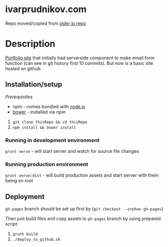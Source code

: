 ivarprudnikov.com
=================

Repo moved/copied from [older ip repo](https://github.com/ivarprudnikov/ip)

# Description

[Portfolio site](http://ivarprudnikov.com) that initially had serverside component to make email form function (can see in git history first 10 commits).
But now is a basic site hosted on github.

## Installation/setup

*Prerequisites*

- npm - comes bundled with [node.js](https://nodejs.org)
- [bower](http://bower.io/) - installed via npm

1. `git clone thisRepo && cd thisRepo`
2. `npm install && bower install`

### Running in development environment

`grunt serve` - will start server and watch for source file changes

### Running production environment

`grunt serve:dist` - will build production assets and start server with them being on root 

## Deployment

`gh-pages` branch should be set up first by (`git checkout --orphan gh-pages`)

Then just build files and copy assets to `gh-pages` branch by using prepared script:

1. `grunt build`
2. `./deploy_to_github.sh`

